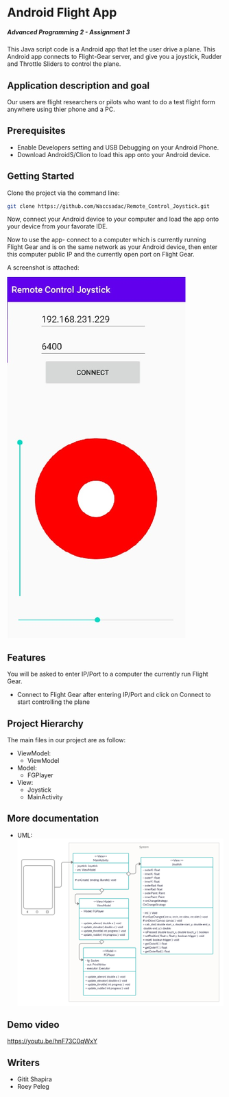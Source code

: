 # Android Flight App
##### Advanced Programming 2 - Assignment 3



This Java script code is a Android app that let the user drive a plane.
This Android app connects to Flight-Gear server, and give you a joystick, Rudder and Throttle Sliders to control the plane.

## Application description and goal
Our users are flight researchers or pilots who want to do a test flight form anywhere using thier phone and a PC.

## Prerequisites
- Enable Developers setting and USB Debugging on your Android Phone.
- Download AndroidS/Clion to load this app onto your Android device.

## Getting Started
Clone the project via the command line:
```sh
git clone https://github.com/Waccsadac/Remote_Control_Joystick.git
```

Now, connect your Android device to your computer and load the app onto your device from your favorate IDE.

Now to use the app- connect to a computer which is currently running Flight Gear and is on the same network as your Android device, then enter this computer public IP and the currently open port on Flight Gear.

A screenshot is attached:

![mainScreen.jpeg](app/src/main/res/mainScreen.jpeg)

## Features
You will be asked to enter IP/Port to a computer the currently run Flight Gear.
- Connect to Flight Gear after entering IP/Port and click on Connect to start controlling the plane

## Project Hierarchy

The main files in our project are as follow:

- ViewModel:
    - ViewModel
- Model:
    - FGPlayer
- View:
    - Joystick
    - MainActivity

## More documentation
- UML:
![UML.png](app/src/main/res/UML.png)

## Demo video
https://youtu.be/hnF73C0qWxY

## Writers
- Gitit Shapira
- Roey Peleg












#

